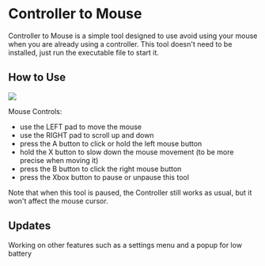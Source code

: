 # Controller to Mouse
Controller to Mouse is a simple tool designed to use avoid using your mouse when you are already using a controller.
This tool doesn't need to be installed, just run the executable file to start it. 

## How to Use
![](https://manuals.plus/wp-content/uploads/2021/10/PowerA-XBOX-Wired-Controller-overview.png)

Mouse Controls:
- use the LEFT pad to move the mouse
- use the RIGHT pad to scroll up and down
- press the A button to click or hold the left mouse button
- hold the X button to slow down the mouse movement (to be more precise when moving it)
- press the B button to click the right mouse button
- press the Xbox button to pause or unpause this tool

Note that when this tool is paused, the Controller still works as usual, but it won't affect the mouse cursor.

## Updates
Working on other features such as a settings menu and a popup for low battery
